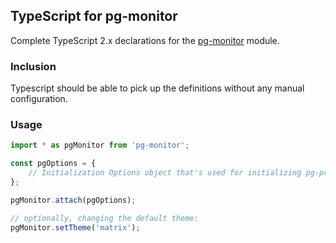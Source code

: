 ## TypeScript for pg-monitor

Complete TypeScript 2.x declarations for the [pg-monitor] module.

### Inclusion

Typescript should be able to pick up the definitions without any manual configuration.
 
### Usage

```ts
import * as pgMonitor from 'pg-monitor';

const pgOptions = {
    // Initialization Options object that's used for initializing pg-promise
};

pgMonitor.attach(pgOptions);

// optionally, changing the default theme:
pgMonitor.setTheme('matrix');
```

[pg-monitor]:https://github.com/vitaly-t/pg-monitor
